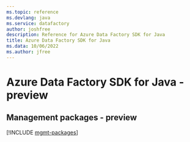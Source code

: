 ```yaml
---
ms.topic: reference
ms.devlang: java
ms.service: datafactory
author: joshfree
description: Reference for Azure Data Factory SDK for Java
title: Azure Data Factory SDK for Java
ms.data: 10/06/2022
ms.author: jfree
---
```

# Azure Data Factory SDK for Java - preview

## Management packages - preview
[!INCLUDE [mgmt-packages](data-factory-mgmt-index.md)]